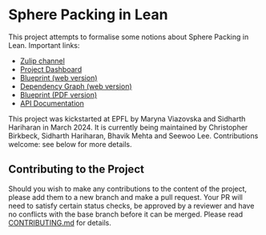 # Sphere Packing in Lean

This project attempts to formalise some notions about Sphere Packing in Lean. Important links:

* [Zulip channel](https://leanprover.zulipchat.com/#narrow/channel/509682-Sphere-packing-in-8-dimensions)
* [Project Dashboard](https://thefundamentaltheor3m.github.io/Sphere-Packing-Lean/)
* [Blueprint (web version)](https://thefundamentaltheor3m.github.io/Sphere-Packing-Lean/blueprint/)
* [Dependency Graph (web version)](https://thefundamentaltheor3m.github.io/Sphere-Packing-Lean/blueprint/dep_graph_document.html)
* [Blueprint (PDF version)](https://thefundamentaltheor3m.github.io/Sphere-Packing-Lean/blueprint.pdf)
* [API Documentation](https://thefundamentaltheor3m.github.io/Sphere-Packing-Lean/docs/)

This project was kickstarted at EPFL by Maryna Viazovska and Sidharth Hariharan in March 2024. It is currently being maintained by Christopher Birkbeck, Sidharth Hariharan, Bhavik Mehta and Seewoo Lee. Contributions welcome: see below for more details.

## Contributing to the Project

Should you wish to make any contributions to the content of the project, please add them to a new branch and make a pull request. Your PR will need to satisfy certain status checks, be approved by a reviewer and have no conflicts with the base branch before it can be merged. Please read [CONTRIBUTING.md](/CONTRIBUTING.md) for details.
